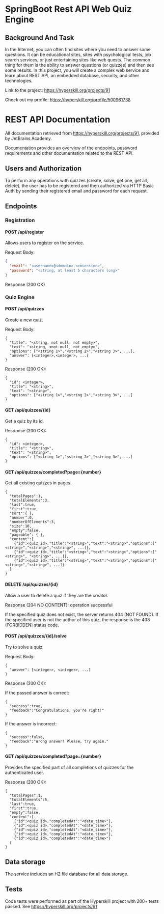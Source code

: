 # SpringBoot Rest API Web Quiz Engine

## Background And Task
<p>In the Internet, you can often find sites where you need to answer some questions. It can be educational sites, sites with psychological tests, job search services, or just entertaining sites like web quests. The common thing for them is the ability to answer questions (or quizzes) and then see some results. In this project, you will create a complex web service and learn about REST API, an embedded database, security, and other technologies.</p>

Link to the project: https://hyperskill.org/projects/91

Check out my profile: https://hyperskill.org/profile/500961738

# REST API Documentation
All documentation retrieved from https://hyperskill.org/projects/91, provided by JetBrains Academy.

Documentation provides an overview of the endpoints, password requirements and other documentation related to the REST API.

## Users and Authorization
To perform any operations with quizzes (create, solve, get one, get all, delete), the user has to be registered and then authorized via HTTP Basic Auth by sending their registered email and password for each request.

## Endpoints

### Registration

#### POST /api/register

Allows users to register on the service.

Request Body:
```json
{
  "email": "<username>@<domain>.<extension>",
  "password": "<string, at least 5 characters long>"
}
```

Response (200 OK)

### Quiz Engine

#### POST /api/quizzes

Create a new quiz.

Request Body:
```text
{
  "title": "<string, not null, not empty>",
  "text": "<string, <not null, not empty>",
  "options": ["<string 1>","<string 2>","<string 3>", ...],
  "answer": [<integer>,<integer>, ...]
}
```

Response (200 OK):
```text
{
  "id": <integer>,
  "title": "<string>",
  "text": "<string>",
  "options": ["<string 1>","<string 2>","<string 3>", ...]
}
```

#### GET /api/quizzes/{id}

Get a quiz by its id.

Response (200 OK):
```text
{
  "id": <integer>,
  "title": "<string>",
  "text": "<string>",
  "options": ["<string 1>","<string 2>","<string 3>", ...]
}
```

#### GET /api/quizzes/completed?page={number}

Get all existing quizzes in pages.

```text
{
  "totalPages":1,
  "totalElements":3,
  "last":true,
  "first":true,
  "sort":{ },
  "number":0,
  "numberOfElements":3,
  "size":10,
  "empty":false,
  "pageable": { },
  "content":[
    {"id":<quiz id>,"title":"<string>","text":"<string>","options":["<string>","<string>","<string>", ...]},
    {"id":<quiz id>,"title":"<string>","text":"<string>","options":["<string>", "<string>", ...]},
    {"id":<quiz id>,"title":"<string>","text":"<string>","options":["<string>","<string>", ...]}
  ]
}
```

#### DELETE /api/quizzes/{id}

Allow a user to delete a quiz if they are the creator.

Response (204 NO CONTENT): operation successful

If the specified quiz does not exist, the server returns 404 (NOT FOUND). If the specified user is not the author of this quiz, the response is the 403 (FORBIDDEN) status code.

#### POST /api/quizzes/{id}/solve

Try to solve a quiz.

Request Body:
```text
{
  "answer": [<integer>, <integer>, ...]
}
```
Response (200 OK):

If the passed answer is correct:
```text
{
  "success":true,
  "feedback":"Congratulations, you're right!"
}
```

If the answer is incorrect:
```text
{
  "success":false,
  "feedback":"Wrong answer! Please, try again."
}
```
#### GET /api/quizzes/completed?page={number}

Provides the specified part of all completions of quizzes for the authenticated user.

Response (200 OK):
```text
{
  "totalPages":1,
  "totalElements":5,
  "last":true,
  "first":true,
  "empty":false,
  "content":[
    {"id":<quiz id>,"completedAt":"<date_time>"},
    {"id":<quiz id>,"completedAt":"<date_time>"},
    {"id":<quiz id>,"completedAt":"<date_time>"},
    {"id":<quiz id>,"completedAt":"<date_time>"},
    {"id":<quiz id>,"completedAt":"<date_time>"}
  ]
}
```

## Data storage
The service includes an H2 file database for all data storage.

## Tests
Code tests were performed as part of the Hyperskill project with 200+ tests passed. See https://hyperskill.org/projects/91